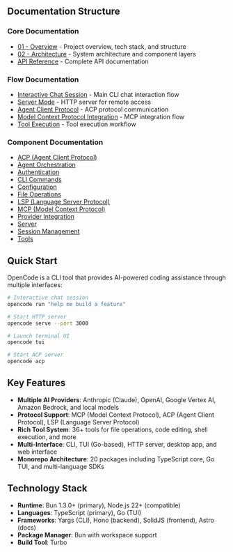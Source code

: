 ## Documentation Structure

### Core Documentation

- [01 - Overview](./01-overview.md) - Project overview, tech stack, and structure
- [02 - Architecture](./02-architecture.md) - System architecture and component layers
- [API Reference](./api-reference.md) - Complete API documentation

### Flow Documentation

- [Interactive Chat Session](./flows/run-command-flow.md) - Main CLI chat interaction flow
- [Server Mode](./flows/serve-command-flow.md) - HTTP server for remote access
- [Agent Client Protocol](./flows/acp-agent-flow.md) - ACP protocol communication
- [Model Context Protocol Integration](./flows/mcp-integration-flow.md) - MCP integration flow
- [Tool Execution](./flows/tool-execution-flow.md) - Tool execution workflow

### Component Documentation

- [ACP (Agent Client Protocol)](./components/acp.md)
- [Agent Orchestration](./components/agent.md)
- [Authentication](./components/auth.md)
- [CLI Commands](./components/cli.md)
- [Configuration](./components/config.md)
- [File Operations](./components/file.md)
- [LSP (Language Server Protocol)](./components/lsp.md)
- [MCP (Model Context Protocol)](./components/mcp.md)
- [Provider Integration](./components/provider.md)
- [Server](./components/server.md)
- [Session Management](./components/session.md)
- [Tools](./components/tool.md)

## Quick Start

OpenCode is a CLI tool that provides AI-powered coding assistance through multiple interfaces:

```bash
# Interactive chat session
opencode run "help me build a feature"

# Start HTTP server
opencode serve --port 3000

# Launch terminal UI
opencode tui

# Start ACP server
opencode acp
```

## Key Features

- **Multiple AI Providers**: Anthropic (Claude), OpenAI, Google Vertex AI, Amazon Bedrock, and local models
- **Protocol Support**: MCP (Model Context Protocol), ACP (Agent Client Protocol), LSP (Language Server Protocol)
- **Rich Tool System**: 36+ tools for file operations, code editing, shell execution, and more
- **Multi-Interface**: CLI, TUI (Go-based), HTTP server, desktop app, and web interface
- **Monorepo Architecture**: 20 packages including TypeScript core, Go TUI, and multi-language SDKs

## Technology Stack

- **Runtime**: Bun 1.3.0+ (primary), Node.js 22+ (compatible)
- **Languages**: TypeScript (primary), Go (TUI)
- **Frameworks**: Yargs (CLI), Hono (backend), SolidJS (frontend), Astro (docs)
- **Package Manager**: Bun with workspace support
- **Build Tool**: Turbo
